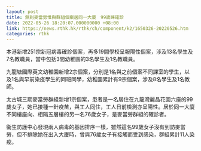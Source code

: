 ```yaml
---
layout: post
title: 無到麥當勞惟與群組個案居同一大廈　99歲婦確診
date: 2022-05-26 18:20:07.000000000 +08:00
link: https://news.rthk.hk/rthk/ch/component/k2/1650326-20220526.htm
categories: rthk
---
```


本港新增251宗新冠病毒確診個案，再多19間學校呈報陽性個案，涉及13名學生及7名教職員，當中包括3間幼稚園的3名學生及1名教職員。

九龍塘國際英文幼稚園新增2宗個案，分別是1名與之前個案不同課室的學生，以及1名與早前染疫學生的同班同學，幼稚園累計有9宗個案，涉及8名學生及1名教師。

太古城三期麥當勞群組新增1宗個案，患者是一名居住在九龍灣麗晶花園六座的99歲女子，她已接種一針疫苗，與工人同住，工人日前檢測亦呈陽性。居於同一大廈不同樓座向、相隔五層樓的另一名76歲女子，是麥當勞群組的確診者。

衞生防護中心發現兩人病毒的基因排序一樣，雖然這名99歲女子沒有到訪麥當勞，但不排除她在出入大廈時，曾與76歲女子有接觸而受到感染，群組累計11人染疫。
